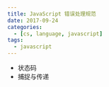 ```yaml
---
title: JavaScript 错误处理规范
date: 2017-09-24
categories:
  - [cs, language, javascript]
tags:
  - javascript
---
```


- 状态码
- 捕捉与传递
